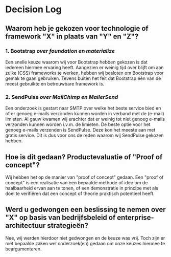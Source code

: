 # Decision Log

## Waarom heb je gekozen voor technologie of framework "X" in plaats van "Y" en "Z"?

### 1. Bootstrap _over foundation en materialize_

Een snelle keuze waarom wij voor Bootstrap hebben gekozen is dat iedereen hiermee ervaring heeft. Aangezien er weinig tijd over blijft om aan zulke (CSS) frameworks te werken, hebben wij besloten om Bootstrap voor gemak te gaan gebruiken. Tevens buiten het feit dat Bootstrap één van de meest gebruikte en betrouwbare framework is.

### 2. SendPulse _over MailChimp en MailerSend_

Een onderzoek is gestart naar SMTP over welke het beste service bied en of er genoeg e-mails verzonden kunnen worden in verband met de (e-mail) limieten. Al gauw kwamen wij erachter dat er weinig tot niet genoeg e-mails verzonden kunnen worden i.v.m. de limieten. De beste optie voor het genoeg e-mails verzenden is SendPulse. Deze kon het meeste aan met gratis service. Dit is dus voor ons de reden waarom wij SendPulse gekozen hebben.

## Hoe is dit gedaan? Productevaluatie of "Proof of concept"?

Wij hebben het op de manier van "proof of concept" gedaan. Een "proof of concept" is een realisatie van een bepaalde methode of idee om de haalbaarheid ervan aan te tonen, of een demonstratie in principe met als doel te verifiëren dat een concept of theorie praktisch potentieel heeft.

## Werd u gedwongen een beslissing te nemen over "X" op basis van bedrijfsbeleid of enterprise-architectuur strategieën?

Nee, wij werden hierdoor niet gedwongen en de keuze was vrij. Toch zijn er met bepaalde zaken wel onderzoek(en) gedaan om onze keuzes hiermee te beargumenteren.

<!--
Intent

The purpose of this section is to simply record the major decisions that have been made, including both the technology choices (e.g. products, frameworks, etc) and the overall architecture (e.g. the structure of the software, architectural style, decomposition, patterns, etc). For example:

• Why did you choose technology or framework “X” over “Y” and “Z”?
• How did you do this? Product evaluation or proof of concept?
• Were you forced into making a decision about “X” based upon corporate policy or enterprise architecture strategies?
• Why did you choose the selected software architecture? What other options did you consider?
• How do you know that the solution satisfies the major non-functional requirements?
• etc
-->

